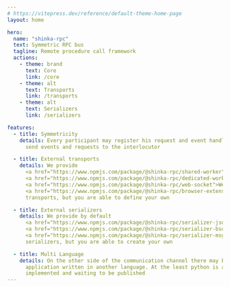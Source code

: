 ```yaml
---
# https://vitepress.dev/reference/default-theme-home-page
layout: home

hero:
  name: "shinka-rpc"
  text: Symmetric RPC bus
  tagline: Remote procedure call framework
  actions:
    - theme: brand
      text: Core
      link: /core
    - theme: alt
      text: Transports
      link: /transports
    - theme: alt
      text: Serializers
      link: /serializers

features:
  - title: Symmetricity
    details: Every participant may register his request and event handlers, and
      send events and requests to the interlocutor

  - title: External transports
    details: We provide
      <a href="https://www.npmjs.com/package/@shinka-rpc/shared-worker">SharedWorker</a>,
      <a href="https://www.npmjs.com/package/@shinka-rpc/dedicated-worker">DedicatedWorker</a>,
      <a href="https://www.npmjs.com/package/@shinka-rpc/web-socket">Websocket</a> and
      <a href="https://www.npmjs.com/package/@shinka-rpc/browser-extension">BrowserExtension</a>
      transports, but you are able to define your own

  - title: External serializers
    details: We provide by default
      <a href="https://www.npmjs.com/package/@shinka-rpc/serializer-json">json</a>,
      <a href="https://www.npmjs.com/package/@shinka-rpc/serializer-bson">bson</a> and
      <a href="https://www.npmjs.com/package/@shinka-rpc/serializer-msgspec">msgspec</a>
      serializers, but you are able to create your own

  - title: Multi Language
    details: On the other side of the communication channel there may be an
      application written in another language. At the least python is already
      implemented and waiting to be published
---
```


